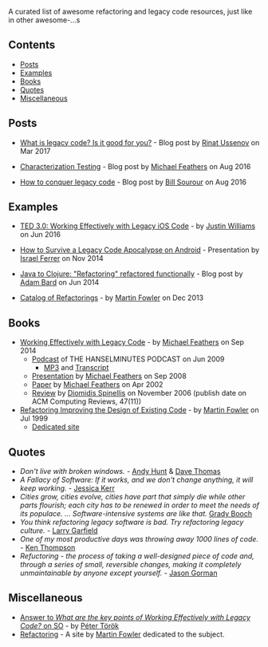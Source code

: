 A curated list of awesome refactoring and legacy code resources, just like in other awesome-...s


## Contents

- [Posts](#posts)
- [Examples](#examples)
- [Books](#books)
- [Quotes](#quotes)
- [Miscellaneous](#miscellaneous)

## Posts

- [What is legacy code? Is it good for you?](https://blog.rinatussenov.com/what-is-legacy-code-is-it-good-for-you-fb260a467fb7) - Blog post by [Rinat Ussenov](https://blog.rinatussenov.com/@rinatrussenov) on Mar 2017

- [Characterization Testing](https://michaelfeathers.silvrback.com/characterization-testing) - Blog post by [Michael Feathers](https://twitter.com/mfeathers) on Aug 2016

- [How to conquer legacy code](https://medium.freecodecamp.org/conquer-legacy-code-f9e23a6ab758) - Blog post by [Bill Sourour](https://twitter.com/billsourour) on Aug 2016


## Examples

- [TED 3.0: Working Effectively with Legacy iOS Code](https://carpeaqua.com/2016/06/21/working-effectively-with-legacy-ios-code/) - by [Justin Williams](https://twitter.com/justin) on Jun 2016

- [How to Survive a Legacy Code Apocalypse on Android](https://speakerdeck.com/rallat/how-to-survive-a-legacy-code-apocalypse-on-android) - Presentation by [Israel Ferrer](https://twitter.com/rallat) on Nov 2014

- [Java to Clojure: "Refactoring" refactored functionally](https://adambard.com/blog/refactoring-refactored/) - Blog post by [Adam Bard](https://twitter.com/adambard) on Jun 2014

- [Catalog of Refactorings](https://refactoring.com/catalog/) - by [Martin Fowler](https://twitter.com/martinfowler) on Dec 2013


## Books

- [Working Effectively with Legacy Code](https://www.goodreads.com/book/show/44919.Working_Effectively_with_Legacy_Code) - by [Michael Feathers](https://twitter.com/mfeathers) on Sep 2014
	* [Podcast](https://www.hanselminutes.com/165/working-effectively-with-legacy-code-with-michael-feathers) of THE HANSELMINUTES PODCAST on Jun 2009
		* [MP3](https://www.podtrac.com/pts/redirect.mp3/s3.amazonaws.com/hanselminutes/hanselminutes_0165.mp3) and [Transcript](https://s3.amazonaws.com/hanselminutes/hanselminutes_0165.pdf)
	* [Presentation](https://www.slideshare.net/nashjain/working-effectively-with-legacy-code-presentation) by [Michael Feathers](https://twitter.com/mfeathers) on Sep 2008
	* [Paper](http://www.netobjectives.com/system/files/WorkingEffectivelyWithLegacyCode.pdf) by [Michael Feathers](https://twitter.com/mfeathers) on Apr 2002
	* [Review](https://www2.dmst.aueb.gr/dds/pubs/Breview/2005-CR-Legacy/html/review.html) by [Diomidis Spinellis](https://twitter.com/coolsweng) on November 2006 (publish date on ACM Computing Reviews, 47(11))
- [Refactoring Improving the Design of Existing Code](https://www.goodreads.com/book/show/44936.Refactoring) - by [Martin Fowler](https://twitter.com/martinfowler) on Jul 1999
	* [Dedicated site](https://martinfowler.com/books/refactoring.html)


## Quotes

- _Don't live with broken windows._ - [Andy Hunt](https://twitter.com/pragmaticandy) & [Dave Thomas](https://twitter.com/pragdave)
- _A Fallacy of Software: If it works, and we don't change anything, it will keep working._ - [Jessica Kerr](https://twitter.com/jessitron)
- _Cities grow, cities evolve, cities have part that simply die while other parts flourish; each city has to be renewed in order to meet the needs of its populace. ... Software-intensive systems are like that._ [Grady Booch](https://twitter.com/grady_booch)
- _You think refactoring legacy software is bad. Try refactoring legacy culture._ - [Larry Garfield](https://twitter.com/Crell/status/816020121936400384)
- _One of my most productive days was throwing away 1000 lines of code._ - [Ken Thompson](https://en.wikipedia.org/wiki/Ken_Thompson)
- _Refuctoring - the process of taking a well-designed piece of code and, through a series of small, reversible changes, making it completely unmaintainable by anyone except yourself._ - [Jason Gorman](http://www.codemanship.co.uk/)


## Miscellaneous

- [Answer to _What are the key points of Working Effectively with Legacy Code?_ on SO](https://softwareengineering.stackexchange.com/a/122024/32318) - by [Péter Török](https://softwareengineering.stackexchange.com/users/14221/p%C3%A9ter-t%C3%B6r%C3%B6k)
- [Refactoring](https://refactoring.com/) - A site by [Martin Fowler](https://twitter.com/martinfowler) dedicated to the subject.
